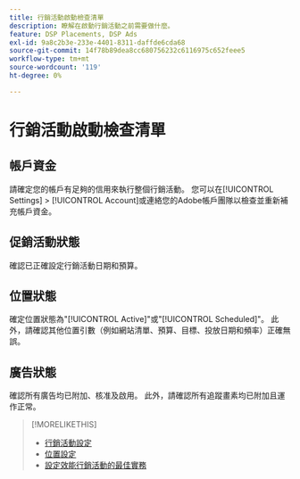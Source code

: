 ```yaml
---
title: 行銷活動啟動檢查清單
description: 瞭解在啟動行銷活動之前需要做什麼。
feature: DSP Placements, DSP Ads
exl-id: 9a8c2b3e-233e-4401-8311-daffde6cda68
source-git-commit: 14f78b89dea8cc680756232c6116975c652feee5
workflow-type: tm+mt
source-wordcount: '119'
ht-degree: 0%

---
```


# 行銷活動啟動檢查清單

## 帳戶資金

請確定您的帳戶有足夠的信用來執行整個行銷活動。 您可以在[!UICONTROL Settings] > [!UICONTROL Account]或連絡您的Adobe帳戶團隊以檢查並重新補充帳戶資金。

## 促銷活動狀態

確認已正確設定行銷活動日期和預算。

## 位置狀態

確定位置狀態為&quot;[!UICONTROL Active]&quot;或&quot;[!UICONTROL Scheduled]&quot;。 此外，請確認其他位置引數（例如網站清單、預算、目標、投放日期和頻率）正確無誤。

## 廣告狀態

確認所有廣告均已附加、核准及啟用。 此外，請確認所有追蹤畫素均已附加且運作正常。

>[!MORELIKETHIS]
>
>* [行銷活動設定](/help/dsp/campaign-management/campaigns/campaign-settings.md)
>* [位置設定](/help/dsp/campaign-management/placements/placement-settings.md)
>* [設定效能行銷活動的最佳實務](/help/dsp/optimization/campaign-best-practices-performance.md)
